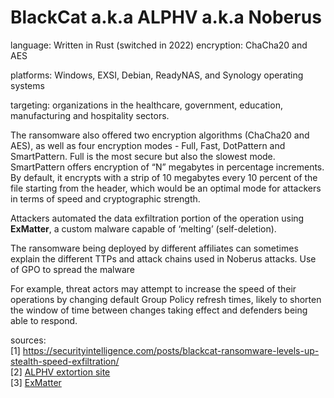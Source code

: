 # BlackCat a.k.a ALPHV a.k.a Noberus

language: Written in Rust (switched in 2022)
encryption: ChaCha20 and AES

platforms: Windows, EXSI, Debian, ReadyNAS, and Synology operating systems

targeting: organizations in the healthcare, government, education, manufacturing and hospitality sectors.


The ransomware also offered two encryption algorithms (ChaCha20 and AES), as well as four encryption modes - Full, Fast, DotPattern and SmartPattern. Full is the most secure but also the slowest mode. SmartPattern offers encryption of “N” megabytes in percentage increments. By default, it encrypts with a strip of 10 megabytes every 10 percent of the file starting from the header, which would be an optimal mode for attackers in terms of speed and cryptographic strength.

Attackers automated the data exfiltration portion of the operation using **ExMatter**, a custom malware capable of ‘melting’ (self-deletion).


The ransomware being deployed by different affiliates can sometimes explain the different TTPs and attack chains used in Noberus attacks.
Use of GPO to spread the malware

For example, threat actors may attempt to increase the speed of their operations by changing default Group Policy refresh times, likely to shorten the window of time between changes taking effect and defenders being able to respond.

sources:  
[1] https://securityintelligence.com/posts/blackcat-ransomware-levels-up-stealth-speed-exfiltration/  
[2] [ALPHV extortion site](https://github.com/ft44k/ransomware/blob/main/extortion_sites.md)  
[3] [ExMatter](https://github.com/ft44k/ransomware/blob/main/exmatter.md)
